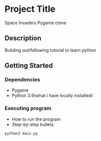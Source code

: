 # Project Title

Space Invaders Pygame clone

## Description

Building out/following tutorial to learn python

## Getting Started

### Dependencies

- Pygame
- Python 3.9(what i have locally installed)

### Executing program

- How to run the program
- Step-by-step bullets

```
python3 main.py
```

